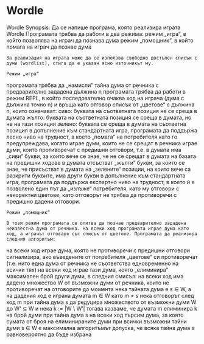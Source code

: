 # Wordle
Wordle
Synopsis: Да се напише програма, която реализира играта Wordle
Програмата трябва да работи в два режима:
режим „игра“, в който позволява на играч да познава дума
режим „помощник“, в който помага на играч да познае дума

	За реализация на играта може да се използва свободно достъпен списък с думи (wordlist), стига да е указан ясно източникът му.

	Режим „игра“

програмата трябва да „намисли“ тайна дума от речника с предварително зададена дължина n
програмата трябва да работи в режим REPL, в който последователно очаква ход на играча (дума с дължина точно n) и връща като отговор списък от „цветове“ с дължина n, които означават:
сиво: буквата на съответната позиция не се среща в думата
жълто: буквата на съответната позиция се среща в думата, но не на тази позиция
зелено: буквата се среща в думата на съответна позиция
в допълнение към стандартната игра, програмата да поддържа лесно ниво на трудност, в което „помага“ на потребителя като го предупреждава, когато
играе думи, които не се срещат в речника
играе думи, които противоречат с предишни отговори, т.е.
в думата има „сиви“ букви, за които вече се знае, че не се срещат в думата на базата на предишни ходове
в думата отсъстват „жълти“ букви, за които се знае, че присъстват в думата
на „зелените“ позиции, на които вече са разкрити буквите, има други букви
в допълнение към стандартната игра, програмата да поддържа експертно ниво на трудност, в което ѝ е позволено един път да „излъже“ потребителя, като му отговори с некоректни цветове, като отговорът не трябва да противоречи с предишно дадени отговори.

	Режим „помощник“

	В този режим програмата се опитва да познае предварително зададена неизвестна дума от речника. На всеки ход програмата играе дума като ход, а играчът отговаря със списък от цветове. Програмата да реализира следния алгоритъм:

на всеки ход играе дума, която не противоречи с предишни отговори
сигнализира, ако въведените от потребителя „цветове“ си противоречат (т.е. нито една дума от речника не съответства едновременно на всички тях)
на всеки ход играе тази дума, която „елиминира“ максимален брой други думи, в следния смисъл:
на всеки ход има дадено множество W от възможни думи от речника, които не противоречат на отговорите до момента
нека тайната дума е s ∈ W, а на дадения ход е играна думата m ∈ W като m ≠ s
нека отговорът след ход m при тайна дума s да редуцира множеството от възможни думи W до W' ⊆ W и нека k := |W \ W’|
тогава казваме, че думата m елиминира k на брой думи при тайна дума s
на всеки ход търсим дума, за която сумата от броя на елиминираните думи при всички възможни тайни думи s ∈ W е максимална
алгоритъмът допуска, че всяка тайна дума е равновероятно да бъде избрана

